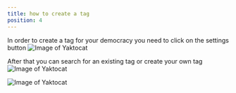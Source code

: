 ```yaml
---
title: how to create a tag
position: 4
---
```


In order to create a tag for your democracy you need to click on the settings button
![Image of Yaktocat](https://cldup.com/mYORvyvS0I.png)

After that you can search for an existing tag or create your own tag
![Image of Yaktocat](https://cldup.com/I9pEujU8il.png)

![Image of Yaktocat](https://cldup.com/9frYOVOSyA.png)

